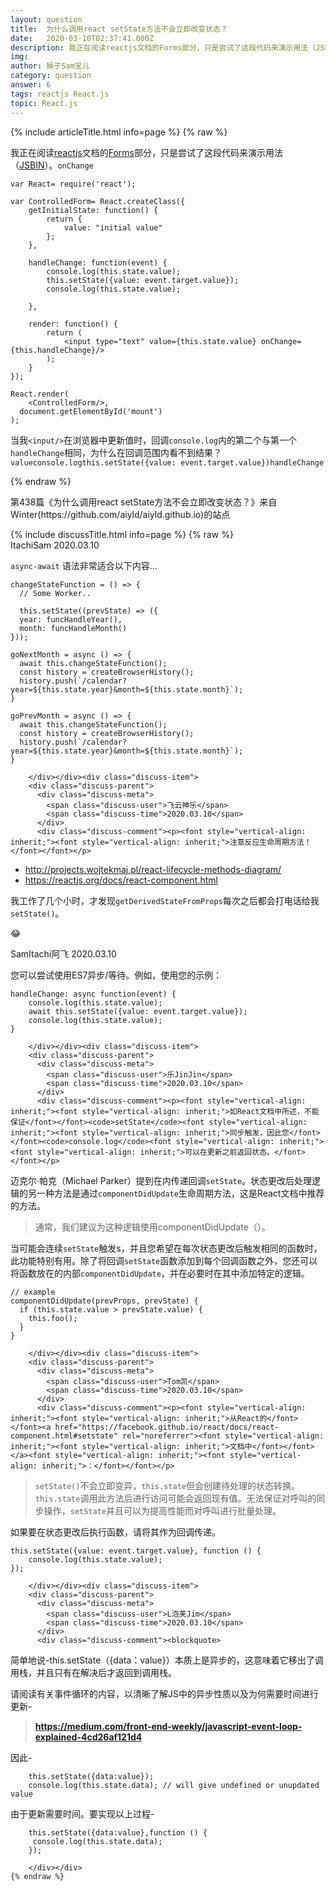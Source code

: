 ```yaml
---
layout: question
title:  为什么调用react setState方法不会立即改变状态？
date:   2020-03-10T02:37:41.000Z
description: 我正在阅读reactjs文档的Forms部分，只是尝试了这段代码来演示用法（JSBIN）。onChangevar React= require('re...
img: 
author: 猴子Sam宝儿
category: question
answer: 6
tags: reactjs React.js
topic: React.js
---
```

<div class="article-root">
  <div class="article">
    {% include articleTitle.html info=page %}
    {% raw %}
    <div class="article-content"><p><font style="vertical-align: inherit;"><font style="vertical-align: inherit;">我正在阅读</font><a href="/questions/tagged/reactjs" class="post-tag" title="显示标记为“ reactjs”的问题" rel="tag"><font style="vertical-align: inherit;">reactjs</font></a><font style="vertical-align: inherit;">文档的</font></font><a href="https://facebook.github.io/react/docs/forms.html"><font style="vertical-align: inherit;"><font style="vertical-align: inherit;">Forms</font></font></a><font style="vertical-align: inherit;"><font style="vertical-align: inherit;">部分，</font><font style="vertical-align: inherit;">只是尝试了这段代码来演示</font><font style="vertical-align: inherit;">用法（</font><a href="http://jsbin.com/zilofo/edit?html,js,console,output"><font style="vertical-align: inherit;">JSBIN</font></a><font style="vertical-align: inherit;">）。</font></font><a href="/questions/tagged/reactjs" class="post-tag" title="显示标记为“ reactjs”的问题" rel="tag"><font style="vertical-align: inherit;"></font></a><font style="vertical-align: inherit;"></font><code>onChange</code><font style="vertical-align: inherit;"></font><a href="http://jsbin.com/zilofo/edit?html,js,console,output"><font style="vertical-align: inherit;"></font></a><font style="vertical-align: inherit;"></font></p>

<pre><code>var React= require('react');<font></font>
<font></font>
var ControlledForm= React.createClass({<font></font>
    getInitialState: function() {<font></font>
        return {<font></font>
            value: "initial value"<font></font>
        };<font></font>
    },<font></font>
<font></font>
    handleChange: function(event) {<font></font>
        console.log(this.state.value);<font></font>
        this.setState({value: event.target.value});<font></font>
        console.log(this.state.value);<font></font>
<font></font>
    },<font></font>
<font></font>
    render: function() {<font></font>
        return (<font></font>
            &lt;input type="text" value={this.state.value} onChange={this.handleChange}/&gt;<font></font>
        );<font></font>
    }<font></font>
});<font></font>
<font></font>
React.render(<font></font>
    &lt;ControlledForm/&gt;,<font></font>
  document.getElementById('mount')<font></font>
);<font></font>
</code></pre>

<p><font style="vertical-align: inherit;"><font style="vertical-align: inherit;">当我</font></font><code>&lt;input/&gt;</code><font style="vertical-align: inherit;"><font style="vertical-align: inherit;">在浏览器中</font><font style="vertical-align: inherit;">更新</font><font style="vertical-align: inherit;">值时，</font><font style="vertical-align: inherit;">回调</font></font><code>console.log</code><font style="vertical-align: inherit;"><font style="vertical-align: inherit;">内</font><font style="vertical-align: inherit;">的第二个</font><font style="vertical-align: inherit;">与第一个</font></font><code>handleChange</code><font style="vertical-align: inherit;"><font style="vertical-align: inherit;">相同</font><font style="vertical-align: inherit;">，为什么</font><font style="vertical-align: inherit;">在</font><font style="vertical-align: inherit;">回调</font><font style="vertical-align: inherit;">范围内</font><font style="vertical-align: inherit;">看不到结果</font><font style="vertical-align: inherit;">？</font></font><code>value</code><font style="vertical-align: inherit;"></font><code>console.log</code><font style="vertical-align: inherit;"></font><code>this.setState({value: event.target.value})</code><font style="vertical-align: inherit;"></font><code>handleChange</code><font style="vertical-align: inherit;"></font></p></div>
    {% endraw %}
  </div>
  <p class="winter_mark">第438篇《为什么调用react setState方法不会立即改变状态？》来自Winter(https://github.com/aiyld/aiyld.github.io)的站点</p>
  <div class="discuss-wrapper">
    {% include discussTitle.html info=page %}
    {% raw %}
    <div class="discuss-item">
        <div class="discuss-parent">
          <div class="discuss-meta">
            <span class="discuss-user">ItachiSam</span>
            <span class="discuss-time">2020.03.10</span>
          </div>
          <div class="discuss-comment"><p><code>async-await</code><font style="vertical-align: inherit;"><font style="vertical-align: inherit;"> 语法非常适合以下内容...</font></font></p>

<pre><code>changeStateFunction = () =&gt; {<font></font>
  // Some Worker..<font></font>
<font></font>
  this.setState((prevState) =&gt; ({<font></font>
  year: funcHandleYear(),<font></font>
  month: funcHandleMonth()<font></font>
}));<font></font>
<font></font>
goNextMonth = async () =&gt; {<font></font>
  await this.changeStateFunction();<font></font>
  const history = createBrowserHistory();<font></font>
  history.push(`/calendar?year=${this.state.year}&amp;month=${this.state.month}`);<font></font>
}<font></font>
<font></font>
goPrevMonth = async () =&gt; {<font></font>
  await this.changeStateFunction();<font></font>
  const history = createBrowserHistory();<font></font>
  history.push(`/calendar?year=${this.state.year}&amp;month=${this.state.month}`);<font></font>
}<font></font>
</code></pre></div>
        </div></div><div class="discuss-item">
        <div class="discuss-parent">
          <div class="discuss-meta">
            <span class="discuss-user">飞云神乐</span>
            <span class="discuss-time">2020.03.10</span>
          </div>
          <div class="discuss-comment"><p><font style="vertical-align: inherit;"><font style="vertical-align: inherit;">注意反应生命周期方法！</font></font></p>

<ul>
<li><a href="http://projects.wojtekmaj.pl/react-lifecycle-methods-diagram/" rel="noreferrer"><font style="vertical-align: inherit;"><font style="vertical-align: inherit;">http://projects.wojtekmaj.pl/react-lifecycle-methods-diagram/</font></font></a></li>
<li><a href="https://reactjs.org/docs/react-component.html" rel="noreferrer"><font style="vertical-align: inherit;"><font style="vertical-align: inherit;">https://reactjs.org/docs/react-component.html</font></font></a></li>
</ul>

<p><font style="vertical-align: inherit;"><font style="vertical-align: inherit;">我工作了几个小时，才发现</font></font><code>getDerivedStateFromProps</code><font style="vertical-align: inherit;"><font style="vertical-align: inherit;">每次之后都会打电话</font><font style="vertical-align: inherit;">给我</font></font><code>setState()</code><font style="vertical-align: inherit;"><font style="vertical-align: inherit;">。</font></font></p>

<p><font style="vertical-align: inherit;"><font style="vertical-align: inherit;">😂</font></font></p></div>
        </div></div><div class="discuss-item">
        <div class="discuss-parent">
          <div class="discuss-meta">
            <span class="discuss-user">SamItachi阿飞</span>
            <span class="discuss-time">2020.03.10</span>
          </div>
          <div class="discuss-comment"><p><font style="vertical-align: inherit;"><font style="vertical-align: inherit;">您可以尝试使用ES7异步/等待。</font><font style="vertical-align: inherit;">例如，使用您的示例：</font></font></p>

<pre><code>handleChange: async function(event) {<font></font>
    console.log(this.state.value);<font></font>
    await this.setState({value: event.target.value});<font></font>
    console.log(this.state.value);<font></font>
}<font></font>
</code></pre></div>
        </div></div><div class="discuss-item">
        <div class="discuss-parent">
          <div class="discuss-meta">
            <span class="discuss-user">乐JinJin</span>
            <span class="discuss-time">2020.03.10</span>
          </div>
          <div class="discuss-comment"><p><font style="vertical-align: inherit;"><font style="vertical-align: inherit;">如React文档中所述，不能保证</font></font><code>setState</code><font style="vertical-align: inherit;"><font style="vertical-align: inherit;">同步触发，因此您</font></font><code>console.log</code><font style="vertical-align: inherit;"><font style="vertical-align: inherit;">可以在更新之前返回状态。</font></font></p>

<p><font style="vertical-align: inherit;"><font style="vertical-align: inherit;">迈克尔·帕克（Michael Parker）提到在内传递回调</font></font><code>setState</code><font style="vertical-align: inherit;"><font style="vertical-align: inherit;">。</font><font style="vertical-align: inherit;">状态更改后处理逻辑的另一种方法是通过</font></font><code>componentDidUpdate</code><font style="vertical-align: inherit;"><font style="vertical-align: inherit;">生命周期方法，这是React文档中推荐的方法。</font></font></p>

<blockquote>
  <p><font style="vertical-align: inherit;"><font style="vertical-align: inherit;">通常，我们建议为这种逻辑使用componentDidUpdate（）。</font></font></p>
</blockquote>

<p><font style="vertical-align: inherit;"><font style="vertical-align: inherit;">当可能会连续</font></font><code>setState</code><font style="vertical-align: inherit;"><font style="vertical-align: inherit;">触发s，并且您希望在每次状态更改后触发相同的函数</font><font style="vertical-align: inherit;">时，此功能特别有用</font><font style="vertical-align: inherit;">。</font><font style="vertical-align: inherit;">除了将回调</font></font><code>setState</code><font style="vertical-align: inherit;"><font style="vertical-align: inherit;">函数</font><font style="vertical-align: inherit;">添加到每个回调</font><font style="vertical-align: inherit;">函数之外，您还可以将函数放在的内部</font></font><code>componentDidUpdate</code><font style="vertical-align: inherit;"><font style="vertical-align: inherit;">，并在必要时</font><font style="vertical-align: inherit;">在</font><font style="vertical-align: inherit;">其中添加特定的逻辑。</font></font></p>

<pre><code>// example<font></font>
componentDidUpdate(prevProps, prevState) {<font></font>
  if (this.state.value &gt; prevState.value) {<font></font>
    this.foo();  <font></font>
  }<font></font>
}<font></font>
</code></pre></div>
        </div></div><div class="discuss-item">
        <div class="discuss-parent">
          <div class="discuss-meta">
            <span class="discuss-user">Tom凯</span>
            <span class="discuss-time">2020.03.10</span>
          </div>
          <div class="discuss-comment"><p><font style="vertical-align: inherit;"><font style="vertical-align: inherit;">从React的</font></font><a href="https://facebook.github.io/react/docs/react-component.html#setstate" rel="noreferrer"><font style="vertical-align: inherit;"><font style="vertical-align: inherit;">文档中</font></font></a><font style="vertical-align: inherit;"><font style="vertical-align: inherit;">：</font></font></p>

<blockquote>
  <p><code>setState()</code><font style="vertical-align: inherit;"><font style="vertical-align: inherit;">不会立即变异，</font></font><code>this.state</code><font style="vertical-align: inherit;"><font style="vertical-align: inherit;">但会创建待处理的状态转换。</font></font><code>this.state</code><font style="vertical-align: inherit;"><font style="vertical-align: inherit;">调用此方法后进行</font><font style="vertical-align: inherit;">访问</font><font style="vertical-align: inherit;">可能会返回现有值。</font><font style="vertical-align: inherit;">无法保证对呼叫的同步操作，</font></font><code>setState</code><font style="vertical-align: inherit;"><font style="vertical-align: inherit;">并且可以为提高性能而对呼叫进行批量处理。</font></font></p>
</blockquote>

<p><font style="vertical-align: inherit;"><font style="vertical-align: inherit;">如果要在状态更改后执行函数，请将其作为回调传递。</font></font></p>

<pre><code>this.setState({value: event.target.value}, function () {<font></font>
    console.log(this.state.value);<font></font>
});<font></font>
</code></pre></div>
        </div></div><div class="discuss-item">
        <div class="discuss-parent">
          <div class="discuss-meta">
            <span class="discuss-user">L泡芙Jim</span>
            <span class="discuss-time">2020.03.10</span>
          </div>
          <div class="discuss-comment"><blockquote>
  <p><font style="vertical-align: inherit;"><font style="vertical-align: inherit;">简单地说-this.setState（{data：value}）本质上是异步的，这意味着它移出了调用栈，并且只有在解决后才返回到调用栈。</font></font></p>
</blockquote>

<p><font style="vertical-align: inherit;"><font style="vertical-align: inherit;">请阅读有关事件循环的内容，以清晰了解JS中的异步性质以及为何需要时间进行更新- </font></font></p>

<blockquote>
  <p><strong><a href="https://medium.com/front-end-weekly/javascript-event-loop-explained-4cd26af121d4" rel="nofollow noreferrer"><font style="vertical-align: inherit;"><font style="vertical-align: inherit;">https://medium.com/front-end-weekly/javascript-event-loop-explained-4cd26af121d4</font></font></a></strong></p>
</blockquote>

<p><font style="vertical-align: inherit;"><font style="vertical-align: inherit;">因此- </font></font></p>

<pre><code>    this.setState({data:value});<font></font>
    console.log(this.state.data); // will give undefined or unupdated value<font></font>
</code></pre>

<p><font style="vertical-align: inherit;"><font style="vertical-align: inherit;">由于更新需要时间。</font><font style="vertical-align: inherit;">要实现以上过程-</font></font></p>

<pre><code>    this.setState({data:value},function () {<font></font>
     console.log(this.state.data);<font></font>
    });<font></font>
</code></pre></div>
        </div></div>
    {% endraw %}
  </div>
<div>
